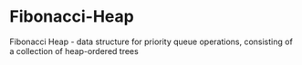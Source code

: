 # Fibonacci-Heap
Fibonacci Heap - data structure for priority queue operations, consisting of a collection of heap-ordered trees

